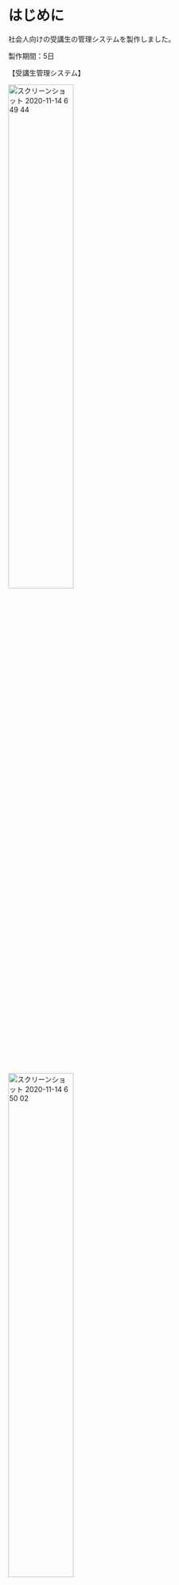 # はじめに

社会人向けの受講生の管理システムを製作しました。

製作期間：5日

【受講生管理システム】

<img width="51%" alt="スクリーンショット 2020-11-14 6 49 44" src="https://user-images.githubusercontent.com/70194652/99124918-6c365b80-2646-11eb-8dc7-592ddc1bd82d.png">
<img width="51%" alt="スクリーンショット 2020-11-14 6 50 02" src="https://user-images.githubusercontent.com/70194652/99125066-b586ab00-2646-11eb-81d4-85c33cb1b557.png">
<img width="51%" alt="スクリーンショット 2020-11-14 6 50 16" src="https://user-images.githubusercontent.com/70194652/99125077-b9b2c880-2646-11eb-8f3d-e7f569d84231.png">



また、そのデータを用いて、授業中の個別指導をもっとスムーズにできるようなアプリを作成しました。  
【バーチャル教室】
http://oga-chan.jp/js_ogawa_08/avatar/avatar_login.html
<img width="51%" alt="スクリーンショット 2020-11-14 7 00 43" src="https://user-images.githubusercontent.com/70194652/99125383-43fb2c80-2647-11eb-82be-a11dbe31f78f.png">


# 機能概要

1つめが、受講生の情報(名前、選択したコース、受講前の情報など)か確認できます。
主な用途としては、受講生の進捗の共有です。
* 情報の登録・更新・参照・削除
* 受講生の進捗の登録

2つめが、その登録された受講生の情報を用いてログインできるアプリです。
授業中の「理解した」「ヘルプ」などが全員で共有できるようになっています。
* ログイン・ログアウト
* クリックした場所に移動
* 状態の管理とアイコンの変化
* 右から左に流れるコメント機能


# 製作の経緯

8月末からプログラミング学習を始めて、1週間経過した頃に

知人に何かアプリつくりたいんですが...と相談したところ、
「社会人向けのスクールにおいて、受講生の情報を共有するアプリ」
こちらを作れないかと返答。

当時、無知だった私は「1ヶ月あるならからできるでしょ」と安易に考えて「やります！！」と返事。

結果、6日後にこのプロジェクトは鶴の一声で中止になったが、

10月に人事異動があったのもあり、
再度依頼を受け、「納期を来年の春」にしてもらい、今回プロトタイプを作成。

今回基本的なFirebaseの使用方法に触れることができたので、またここから学習を進めて来年の春に改めて製作していきたい。

# 受講生管理アプリで工夫した点

バグを生まない事、間違った入力内容に対してエラーを返す事。
UIも整えてスマホでのビューにも対応させました。

# バーチャル教室で工夫した点

ヘルプを必要としている人が誰で、どこの席に座っているのかわからない講師の方向けのアプリです。

受講生さん向けへのポイントとしては、
クリックした際のアニメーション、状態を宣言した時のアニメーションなどを工夫しました。
ガヤしたくなるようにコメント機能を実装したことです。

* クリックした場所にアニメーションするのですが、リアルタイムで他のデバイスと同期させた事
* 画面内が盛り上がるように実装したコメント欄














...